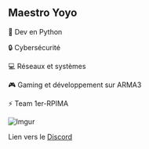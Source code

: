 ## Maestro Yoyo

🐍 Dev en Python

🔒 Cybersécurité

💻 Réseaux et systèmes 

🎮 Gaming et développement sur ARMA3

⚡ Team 1er-RPIMA

![Imgur](https://imgur.com/m1NC51l.png)

Lien vers le [Discord](https://discord.gg/un572h7r)
